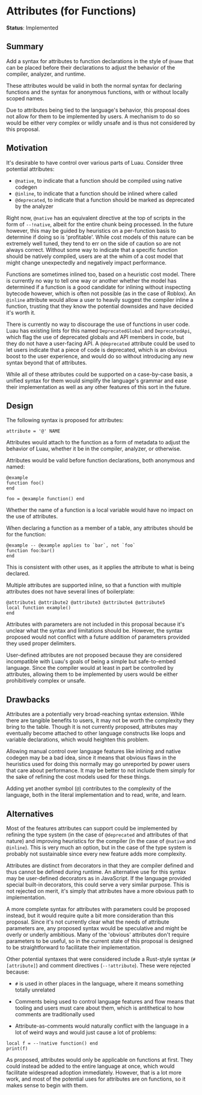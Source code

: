 # Attributes (for Functions)

**Status**: Implemented

## Summary

Add a syntax for attributes to function declarations in the style of `@name` that can be placed before their declarations to adjust the behavior of the compiler, analyzer, and runtime.

These attributes would be valid in both the normal syntax for declaring functions and the syntax for anonymous functions, with or without locally scoped names.

Due to attributes being tied to the language's behavior, this proposal does not allow for them to be implemented by users. A mechanism to do so would be either very complex or wildly unsafe and is thus not considered by this proposal.

## Motivation

It's desirable to have control over various parts of Luau. Consider three potential attributes:

- `@native`, to indicate that a function should be compiled using native codegen
- `@inline`, to indicate that a function should be inlined where called
- `@deprecated`, to indicate that a function should be marked as deprecated by the analyzer

Right now, `@native` has an equivalent directive at the top of scripts in the form of `--!native`, albeit for the entire chunk being processed. In the future however, this may be guided by heuristics on a per-function basis to determine if doing so is 'profitable'. While cost models of this nature can be extremely well tuned, they tend to err on the side of caution so are not always correct. Without some way to indicate that a specific function should be natively compiled, users are at the whim of a cost model that might change unexpectedly and negatively impact performance.

Functions are sometimes inlined too, based on a heuristic cost model. There is currently no way to tell one way or another whether the model has determined if a function is a good candidate for inlining without inspecting bytecode however, which is often not possible (as in the case of Roblox). An `@inline` attribute would allow a user to heavily suggest the compiler inline a function, trusting that they know the potential downsides and have decided it's worth it.

There is currently no way to discourage the use of functions in user code. Luau has existing lints for this named `DeprecatedGlobal` and `DeprecatedApi`, which flag the use of deprecated globals and API members in code, but they do not have a user-facing API. A `@deprecated` attribute could be used to let users indicate that a piece of code is deprecated, which is an obvious boost to the user experience, and would do so without introducing any new syntax beyond that of attributes.

While all of these attributes could be supported on a case-by-case basis, a unified syntax for them would simplify the language's grammar and ease their implementation as well as any other features of this sort in the future.

## Design

The following syntax is proposed for attributes:

```ebnf
attribute = '@' NAME
```

Attributes would attach to the function as a form of metadata to adjust the behavior of Luau, whether it be in the compiler, analyzer, or otherwise.

Attributes would be valid before function declarations, both anonymous and named:
```luau
@example
function foo()
end

foo = @example function() end
```

Whether the name of a function is a local variable would have no impact on the use of attributes.

When declaring a function as a member of a table, any attributes should be for the function:
```luau
@example -- @example applies to `bar`, not `foo`
function foo:bar()
end
```

This is consistent with other uses, as it applies the attribute to what is being declared.

Multiple attributes are supported inline, so that a function with multiple attributes does not have several lines of boilerplate:
```luau
@attribute1 @attribute2 @attribute3 @attribute4 @attribute5
local function example()
end
```

Attributes with parameters are not included in this proposal because it's unclear what the syntax and limitations should be. However, the syntax proposed would not conflict with a future addition of parameters provided they used proper delimiters.

User-defined attributes are not proposed because they are considered incompatible with Luau's goals of being a simple but safe-to-embed language. Since the compiler would at least in part be controlled by attributes, allowing them to be implemented by users would be either prohibitively complex or unsafe.

## Drawbacks

Attributes are a potentially very broad-reaching syntax extension. While there are tangible benefits to users, it may not be worth the complexity they bring to the table. Though it is not currently proposed, attributes may eventually become attached to other language constructs like loops and variable declarations, which would heighten this problem.

Allowing manual control over language features like inlining and native codegen may be a bad idea, since it means that obvious flaws in the heuristics used for doing this normally may go unreported by power users that care about performance. It may be better to not include them simply for the sake of refining the cost models used for these things.

Adding yet another symbol (`@`) contributes to the complexity of the language, both in the literal implementation and to read, write, and learn.

## Alternatives

Most of the features attributes can support could be implemented by refining the type system (in the case of `@deprecated` and attributes of that nature) and improving heuristics for the compiler (in the case of `@native` and `@inline`). This is very much an option, but in the case of the type system is probably not sustainable since every new feature adds more complexity.

Attributes are distinct from decorators in that they are compiler defined and thus cannot be defined during runtime. An alternative use for this syntax may be user-defined decorators as in JavaScript. If the language provided special built-in decorators, this could serve a very similar purpose. This is not rejected on merit, it's simply that attributes have a more obvious path to implementation.

A more complete syntax for attributes with parameters could be proposed instead, but it would require quite a bit more consideration than this proposal. Since it's not currently clear what the needs of attribute parameters are, any proposed syntax would be speculative and might be overly or underly ambitious. Many of the 'obvious' attributes don't require parameters to be useful, so in the current state of this proposal is designed to be straightforward to facilitate their implementation.

Other potential syntaxes that were considered include a Rust-style syntax (`#[attribute]`) and comment directives (`--!attribute`). These were rejected because:

- `#` is used in other places in the language, where it means something totally unrelated

- Comments being used to control language features and flow means that tooling and users must care about them, which is antithetical to how comments are traditionally used

- Attribute-as-comments would naturally conflict with the language in a lot of weird ways and would just cause a lot of problems:
```luau
local f = --!native function() end
print(f)
```

As proposed, attributes would only be applicable on functions at first. They could instead be added to the entire language at once, which would facilitate widespread adoption immediately. However, that is a lot more work, and most of the potential uses for attributes are on functions, so it makes sense to begin with them.
